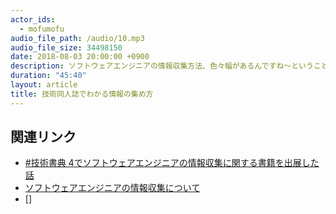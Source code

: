 ```yaml
---
actor_ids:
  - mofumofu
audio_file_path: /audio/10.mp3
audio_file_size: 34498150
date: 2018-08-03 20:00:00 +0900
description: ソフトウェアエンジニアの情報収集方法、色々幅があるんですね〜ということが技術同人誌からもわかりますという話をしました。
duration: "45:40"
layout: article
title: 技術同人誌でわかる情報の集め方
---
```


## 関連リンク

- [#技術書典 4でソフトウェアエンジニアの情報収集に関する書籍を出展した話](http://nikuyoshi.hatenablog.com/entry/2018/05/03/231630)
- [ソフトウェアエンジニアの情報収集について](https://booth.pm/ja/items/827662)
- []